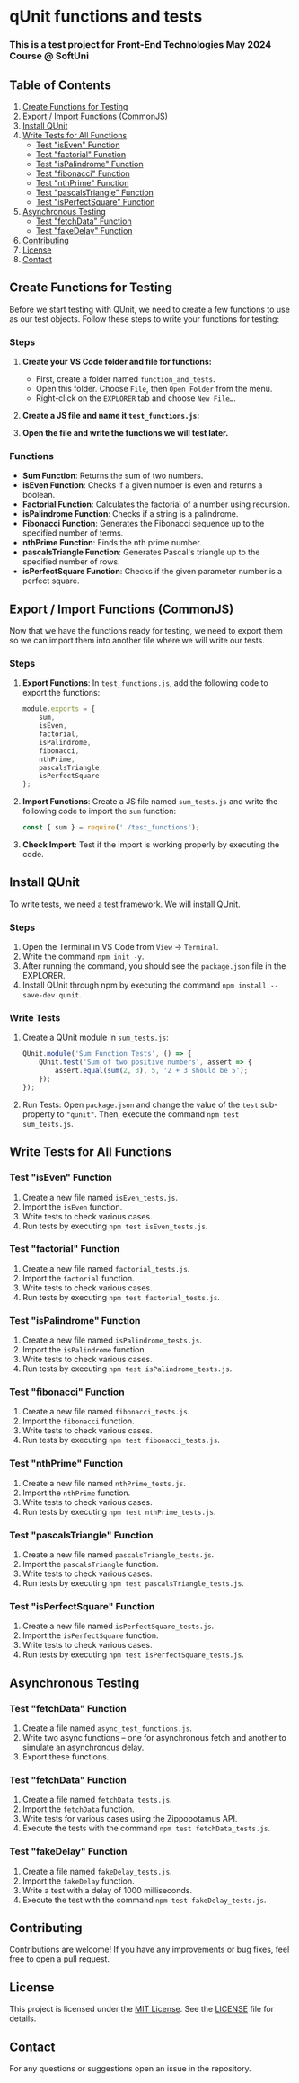 # qUnit functions and tests

### This is a test project for **Front-End Technologies** May 2024 Course @ SoftUni

## Table of Contents
1. [Create Functions for Testing](#create-functions-for-testing)
2. [Export / Import Functions (CommonJS)](#export--import-functions-commonjs)
3. [Install QUnit](#install-qunit)
4. [Write Tests for All Functions](#write-tests-for-all-functions)
   - [Test "isEven" Function](#test-iseven-function)
   - [Test "factorial" Function](#test-factorial-function)
   - [Test "isPalindrome" Function](#test-ispalindrome-function)
   - [Test "fibonacci" Function](#test-fibonacci-function)
   - [Test "nthPrime" Function](#test-nthprime-function)
   - [Test "pascalsTriangle" Function](#test-pascalstriangle-function)
   - [Test "isPerfectSquare" Function](#test-isperfectsquare-function)
5. [Asynchronous Testing](#asynchronous-testing)
   - [Test "fetchData" Function](#test-fetchdata-function)
   - [Test "fakeDelay" Function](#test-fakedelay-function)
6. [Contributing](#Contributing)
7. [License](#License)
8. [Contact](#Contact)

## Create Functions for Testing

Before we start testing with QUnit, we need to create a few functions to use as our test objects. Follow these steps to write your functions for testing:

### Steps

1. **Create your VS Code folder and file for functions:**
   - First, create a folder named `function_and_tests`.
   - Open this folder. Choose `File`, then `Open Folder` from the menu.
   - Right-click on the `EXPLORER` tab and choose `New File…`.

2. **Create a JS file and name it `test_functions.js`:**

3. **Open the file and write the functions we will test later.**
   
### Functions

- **Sum Function**: Returns the sum of two numbers.
- **isEven Function**: Checks if a given number is even and returns a boolean.
- **Factorial Function**: Calculates the factorial of a number using recursion.
- **isPalindrome Function**: Checks if a string is a palindrome.
- **Fibonacci Function**: Generates the Fibonacci sequence up to the specified number of terms.
- **nthPrime Function**: Finds the nth prime number.
- **pascalsTriangle Function**: Generates Pascal's triangle up to the specified number of rows.
- **isPerfectSquare Function**: Checks if the given parameter number is a perfect square.

## Export / Import Functions (CommonJS)

Now that we have the functions ready for testing, we need to export them so we can import them into another file where we will write our tests.

### Steps

1. **Export Functions**: In `test_functions.js`, add the following code to export the functions:
    ```javascript
    module.exports = {
        sum,
        isEven,
        factorial,
        isPalindrome,
        fibonacci,
        nthPrime,
        pascalsTriangle,
        isPerfectSquare
    };
    ```

2. **Import Functions**: Create a JS file named `sum_tests.js` and write the following code to import the `sum` function:
    ```javascript
    const { sum } = require('./test_functions');
    ```

3. **Check Import**: Test if the import is working properly by executing the code.

## Install QUnit

To write tests, we need a test framework. We will install QUnit.

### Steps

1. Open the Terminal in VS Code from `View` -> `Terminal`.
2. Write the command `npm init -y`.
3. After running the command, you should see the `package.json` file in the EXPLORER.
4. Install QUnit through npm by executing the command `npm install --save-dev qunit`.

### Write Tests

1. Create a QUnit module in `sum_tests.js`:
    ```javascript
    QUnit.module('Sum Function Tests', () => {
        QUnit.test('Sum of two positive numbers', assert => {
            assert.equal(sum(2, 3), 5, '2 + 3 should be 5');
        });
    });
    ```

2. Run Tests: Open `package.json` and change the value of the `test` sub-property to `"qunit"`. Then, execute the command `npm test sum_tests.js`.

## Write Tests for All Functions

### Test "isEven" Function

1. Create a new file named `isEven_tests.js`.
2. Import the `isEven` function.
3. Write tests to check various cases.
4. Run tests by executing `npm test isEven_tests.js`.

### Test "factorial" Function

1. Create a new file named `factorial_tests.js`.
2. Import the `factorial` function.
3. Write tests to check various cases.
4. Run tests by executing `npm test factorial_tests.js`.

### Test "isPalindrome" Function

1. Create a new file named `isPalindrome_tests.js`.
2. Import the `isPalindrome` function.
3. Write tests to check various cases.
4. Run tests by executing `npm test isPalindrome_tests.js`.

### Test "fibonacci" Function

1. Create a new file named `fibonacci_tests.js`.
2. Import the `fibonacci` function.
3. Write tests to check various cases.
4. Run tests by executing `npm test fibonacci_tests.js`.

### Test "nthPrime" Function

1. Create a new file named `nthPrime_tests.js`.
2. Import the `nthPrime` function.
3. Write tests to check various cases.
4. Run tests by executing `npm test nthPrime_tests.js`.

### Test "pascalsTriangle" Function

1. Create a new file named `pascalsTriangle_tests.js`.
2. Import the `pascalsTriangle` function.
3. Write tests to check various cases.
4. Run tests by executing `npm test pascalsTriangle_tests.js`.

### Test "isPerfectSquare" Function

1. Create a new file named `isPerfectSquare_tests.js`.
2. Import the `isPerfectSquare` function.
3. Write tests to check various cases.
4. Run tests by executing `npm test isPerfectSquare_tests.js`.

## Asynchronous Testing

### Test "fetchData" Function

1. Create a file named `async_test_functions.js`.
2. Write two async functions – one for asynchronous fetch and another to simulate an asynchronous delay.
3. Export these functions.

### Test "fetchData" Function

1. Create a file named `fetchData_tests.js`.
2. Import the `fetchData` function.
3. Write tests for various cases using the Zippopotamus API.
4. Execute the tests with the command `npm test fetchData_tests.js`.

### Test "fakeDelay" Function

1. Create a file named `fakeDelay_tests.js`.
2. Import the `fakeDelay` function.
3. Write a test with a delay of 1000 milliseconds.
4. Execute the test with the command `npm test fakeDelay_tests.js`.

## Contributing
Contributions are welcome! If you have any improvements or bug fixes, feel free to open a pull request.

## License
This project is licensed under the [MIT License](LICENSE). See the [LICENSE](LICENSE) file for details.

## Contact
For any questions or suggestions open an issue in the repository.
